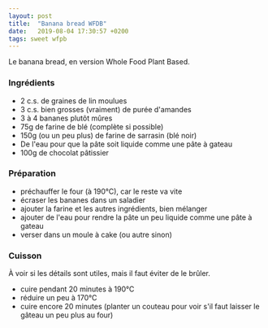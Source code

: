 ```yaml
---
layout: post
title:  "Banana bread WFDB"
date:   2019-08-04 17:30:57 +0200
tags: sweet wfpb
---
```


Le banana bread, en version Whole Food Plant Based.

### Ingrédients

- 2 c.s. de graines de lin moulues
- 3 c.s. bien grosses (vraiment) de purée d'amandes
- 3 à 4 bananes plutôt mûres
- 75g de farine de blé (complète si possible)
- 150g (ou un peu plus) de farine de sarrasin (blé noir)
- De l'eau pour que la pâte soit liquide comme une pâte à gateau
- 100g de chocolat pâtissier

### Préparation

- préchauffer le four (à 190°C), car le reste va vite
- écraser les bananes dans un saladier
- ajouter la farine et les autres ingrédients, bien mélanger
- ajouter de l'eau pour rendre la pâte un peu liquide comme une pâte à gateau
- verser dans un moule à cake (ou autre sinon)

### Cuisson

À voir si les détails sont utiles, mais il faut éviter de le brûler.

- cuire pendant 20 minutes à 190°C
- réduire un peu à 170°C
- cuire encore 20 minutes (planter un couteau pour voir s'il faut laisser le gâteau un peu plus au four)
